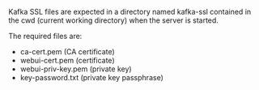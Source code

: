Kafka SSL files are expected in a directory named kafka-ssl contained in the cwd (current working directory) when the server is started.

The required files are:
- ca-cert.pem (CA certificate)
- webui-cert.pem (certificate)
- webui-priv-key.pem (private key)
- key-password.txt (private key passphrase)